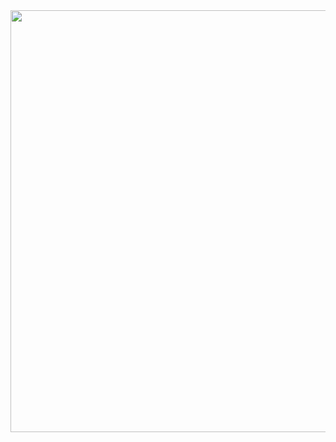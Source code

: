 ﻿<img src="https://i0.wp.com/darrenfinch.com/wp-content/uploads/2020/04/singleton_pattern.jpg?resize=432%2C145&amp;ssl=1" alt="" class="" width="1080" height="675">